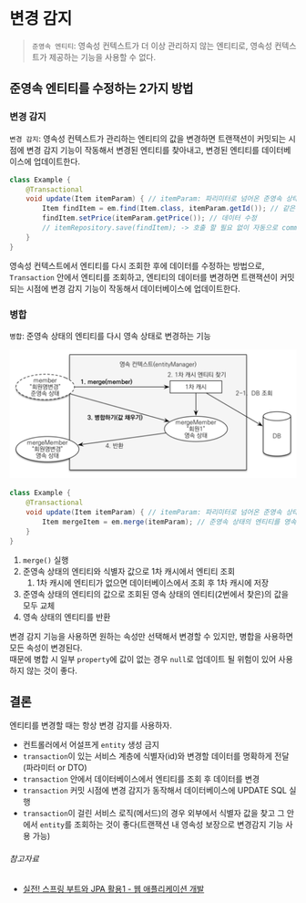 # 변경 감지

> `준영속 엔티티`: 영속성 컨텍스트가 더 이상 관리하지 않는 엔티티로, 영속성 컨텍스트가 제공하는 기능을 사용할 수 없다.

## 준영속 엔티티를 수정하는 2가지 방법

### 변경 감지

`변경 감지`: 영속성 컨텍스트가 관리하는 엔티티의 값을 변경하면 트랜잭션이 커밋되는 시점에 변경 감지 기능이 작동해서 변경된 엔티티를 찾아내고, 변경된 엔티티를 데이터베이스에 업데이트한다.

```java
class Example {
    @Transactional
    void update(Item itemParam) { // itemParam: 파리미터로 넘어온 준영속 상태의 엔티티
        Item findItem = em.find(Item.class, itemParam.getId()); // 같은 엔티티를 조회
        findItem.setPrice(itemParam.getPrice()); // 데이터 수정
        // itemRepository.save(findItem); -> 호출 할 필요 없이 자동으로 commit
    }
}
```

영속성 컨텍스트에서 엔티티를 다시 조회한 후에 데이터를 수정하는 방법으로,  
`Transaction` 안에서 엔티티를 조회하고, 엔티티의 데이터를 변경하면 트랜잭션이 커밋되는 시점에 변경 감지 기능이 작동해서 데이터베이스에 업데이트한다.

### 병합

`병합`: 준영속 상태의 엔티티를 다시 영속 상태로 변경하는 기능

![img.png](../../image/entity_merge.png)

```java
class Example {
    @Transactional
    void update(Item itemParam) { // itemParam: 파리미터로 넘어온 준영속 상태의 엔티티
        Item mergeItem = em.merge(itemParam); // 준영속 상태의 엔티티를 영속 상태로 변경
    }
}
```

1. `merge()` 실행
2. 준영속 상태의 엔티티와 식별자 값으로 1차 캐시에서 엔티티 조회
   1. 1차 캐시에 엔티티가 없으면 데이터베이스에서 조회 후 1차 캐시에 저장
3. 준영속 상태의 엔티티의 값으로 조회된 영속 상태의 엔티티(2번에서 찾은)의 값을 모두 교체
4. 영속 상태의 엔티티를 반환

변경 감지 기능을 사용하면 원하는 속성만 선택해서 변경할 수 있지만, 병합을 사용하면 모든 속성이 변경된다.  
때문에 병합 시 일부 `property`에 값이 없는 경우 `null`로 업데이트 될 위험이 있어 사용하지 않는 것이 좋다.

## 결론

엔티티를 변경할 때는 항상 변경 감지를 사용하자.

- 컨트롤러에서 어설프게 `entity` 생성 금지
- `transaction`이 있는 서비스 계층에 식별자(id)와 변경할 데이터를 명확하게 전달(파라미터 or DTO)
- `transaction` 안에서 데이터베이스에서 엔티티를 조회 후 데이터를 변경
- `transaction` 커밋 시점에 변경 감지가 동작해서 데이터베이스에 UPDATE SQL 실행
- `transaction`이 걸린 서비스 로직(메서드)의 경우 외부에서 식별자 값을 찾고 그 안에서 `entity`를 조회하는 것이 좋다(트랜잭션 내 영속성 보장으로 변경감지 기능 사용 가능)

###### 참고자료

- [실전! 스프링 부트와 JPA 활용1 - 웹 애플리케이션 개발](https://www.inflearn.com/course/스프링부트-JPA-활용-1)